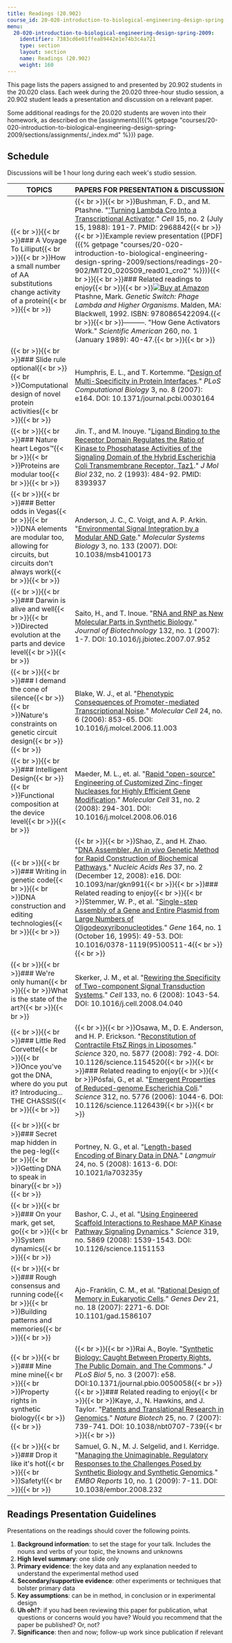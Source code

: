```yaml
---
title: Readings (20.902)
course_id: 20-020-introduction-to-biological-engineering-design-spring-2009
menu:
  20-020-introduction-to-biological-engineering-design-spring-2009:
    identifier: 7383cd6e01ffea89442e1e74b3c4a721
    type: section
    layout: section
    name: Readings (20.902)
    weight: 160
---
```

This page lists the papers assigned to and presented by 20.902 students in the 20.020 class. Each week during the 20.020 three-hour studio session, a 20.902 student leads a presentation and discussion on a relevant paper.

Some additional readings for the 20.020 students are woven into their homework, as described on the [assignments]({{% getpage "courses/20-020-introduction-to-biological-engineering-design-spring-2009/sections/assignments/_index.md" %}}) page.

Schedule
--------

Discussions will be 1 hour long during each week's studio session.

| TOPICS | PAPERS FOR PRESENTATION & DISCUSSION |
| --- | --- |
| {{< br >}}{{< br >}}### A Voyage To Lilliput{{< br >}}{{< br >}}How a small number of AA substitutions change activity of a protein{{< br >}}{{< br >}} | {{< br >}}{{< br >}}Bushman, F. D., and M. Ptashne. "['Turning Lambda Cro Into a Transcriptional Activator](http://www.ncbi.nlm.nih.gov/pubmed/2968842)." _Cell_ 15, no. 2 (July 15, 1988): 191-7. PMID: 2968842{{< br >}}{{< br >}}Example review presentation ([PDF]({{% getpage "courses/20-020-introduction-to-biological-engineering-design-spring-2009/sections/readings-20-902/MIT20_020S09_read01_cro2" %}})){{< br >}}{{< br >}}### Related readings to enjoy{{< br >}}{{< br >}}[![Buy at Amazon](/images/a_logo_17.gif)](http://www.amazon.com/exec/obidos/ASIN/0865422095/ref=nosim/mitopencourse-20) Ptashne, Mark. _Genetic Switch: Phage Lambda and Higher Organisms_. Malden, MA: Blackwell, 1992. ISBN: 9780865422094.{{< br >}}{{< br >}}———. "How Gene Activators Work." _Scientific American_ 260, no. 1 (January 1989): 40-47.{{< br >}}{{< br >}} |
| {{< br >}}{{< br >}}### Slide rule optional{{< br >}}{{< br >}}Computational design of novel protein activities{{< br >}}{{< br >}} | Humphris, E. L., and T. Kortemme. "[Design of Multi-Specificity in Protein Interfaces](http://hdl.handle.net/10.1371/journal.pcbi.0030164)." _PLoS Computational Biology_ 3, no. 8 (2007): e164. DOI: 10.1371/journal.pcbi.0030164 |
| {{< br >}}{{< br >}}### Nature heart Legos™{{< br >}}{{< br >}}Proteins are modular too{{< br >}}{{< br >}} | Jin. T., and M. Inouye. "[Ligand Binding to the Receptor Domain Regulates the Ratio of Kinase to Phosphatase Activities of the Signaling Domain of the Hybrid Escherichia Coli Transmembrane Receptor, Taz1](http://www.ncbi.nlm.nih.gov/pubmed/8393937)." _J Mol Biol_ 232, no. 2 (1993): 484-92. PMID: 8393937 |
| {{< br >}}{{< br >}}### Better odds in Vegas{{< br >}}{{< br >}}DNA elements are modular too, allowing for circuits, but circuits don't always work{{< br >}}{{< br >}} | Anderson, J. C., C. Voigt, and A. P. Arkin. "[Environmental Signal Integration by a Modular AND Gate](http://hdl.handle.net/10.1038/msb4100173)." _Molecular Systems Biology_ 3, no. 133 (2007). DOI: 10.1038/msb4100173 |
| {{< br >}}{{< br >}}### Darwin is alive and well{{< br >}}{{< br >}}Directed evolution at the parts and device level{{< br >}}{{< br >}} | Saito, H., and T. Inoue. "[RNA and RNP as New Molecular Parts in Synthetic Biology](http://hdl.handle.net/10.1016/j.jbiotec.2007.07.952)." _Journal of Biotechnology_ 132, no. 1 (2007): 1-7. DOI: 10.1016/j.jbiotec.2007.07.952 |
| {{< br >}}{{< br >}}### I demand the cone of silence{{< br >}}{{< br >}}Nature's constraints on genetic circuit design{{< br >}}{{< br >}} | Blake, W. J., et al. "[Phenotypic Consequences of Promoter-mediated Transcriptional Noise](http://hdl.handle.net/10.1016/j.molcel.2006.11.003)." _Molecular Cell_ 24, no. 6 (2006): 853-65. DOI: 10.1016/j.molcel.2006.11.003 |
| {{< br >}}{{< br >}}### Intelligent Design{{< br >}}{{< br >}}Functional composition at the device level{{< br >}}{{< br >}} | Maeder, M. L., et. al. "[Rapid "open-source" Engineering of Customized Zinc-finger Nucleases for Highly Efficient Gene Modification](http://hdl.handle.net/10.1016/j.molcel.2008.06.016)." _Molecular Cell_ 31, no. 2 (2008): 294-301. DOI: 10.1016/j.molcel.2008.06.016 |
| {{< br >}}{{< br >}}### Writing in genetic code{{< br >}}{{< br >}}DNA construction and editing technologies{{< br >}}{{< br >}} | {{< br >}}{{< br >}}Shao, Z., and H. Zhao. "[DNA Assembler, An _in vivo_ Genetic Method for Rapid Construction of Biochemical Pathways](http://dx.doi.org/10.1093/nar/gkn991)." _Nucleic Acids Res_ 37, no. 2 (December 12, 2008): e16. DOI: 10.1093/nar/gkn991{{< br >}}{{< br >}}### Related reading to enjoy{{< br >}}{{< br >}}Stemmer, W. P., et al. "[Single-step Assembly of a Gene and Entire Plasmid from Large Numbers of Oligodeoxyribonucleotides](http://dx.doi.org/10.1016/0378-1119%2895%2900511-4)." _Gene_ 164, no. 1 (October 16, 1995): 49-53. DOI: 10.1016/0378-1119(95)00511-4{{< br >}}{{< br >}} |
| {{< br >}}{{< br >}}### We're only human{{< br >}}{{< br >}}What is the state of the art?{{< br >}}{{< br >}} | Skerker, J. M., et al. "[Rewiring the Specificity of Two-component Signal Transduction Systems](http://hdl.handle.net/10.1016/j.cell.2008.04.040)." _Cell_ 133, no. 6 (2008): 1043-54. DOI: 10.1016/j.cell.2008.04.040 |
| {{< br >}}{{< br >}}### Little Red Corvette{{< br >}}{{< br >}}Once you've got the DNA, where do you put it? Introducing... THE CHASSIS{{< br >}}{{< br >}} | {{< br >}}{{< br >}}Osawa, M., D. E. Anderson, and H. P. Erickson. "[Reconstitution of Contractile FtsZ Rings in Liposomes](http://hdl.handle.net/10.1126/science.1154520)." _Science_ 320, no. 5877 (2008): 792-4. DOI: 10.1126/science.1154520{{< br >}}{{< br >}}### Related reading to enjoy{{< br >}}{{< br >}}Pósfai, G., et al. "[Emergent Properties of Reduced-genome Escherichia Coli](http://hdl.handle.net/10.1126/science.1126439)." _Science_ 312, no. 5776 (2006): 1044-6. DOI: 10.1126/science.1126439{{< br >}}{{< br >}} |
| {{< br >}}{{< br >}}### Secret map hidden in the peg-leg{{< br >}}{{< br >}}Getting DNA to speak in binary{{< br >}}{{< br >}} | Portney, N. G., et al. "[Length-based Encoding of Binary Data in DNA](http://hdl.handle.net/10.1021/la703235y)." _Langmuir_ 24, no. 5 (2008): 1613-6. DOI: 10.1021/la703235y |
| {{< br >}}{{< br >}}### On your mark, get set, go{{< br >}}{{< br >}}System dynamics{{< br >}}{{< br >}} | Bashor, C. J., et al. "[Using Engineered Scaffold Interactions to Reshape MAP Kinase Pathway Signaling Dynamics](http://hdl.handle.net/10.1126/science.1151153)." _Science_ 319, no. 5869 (2008): 1539-1543. DOI: 10.1126/science.1151153 |
| {{< br >}}{{< br >}}### Rough consensus and running code{{< br >}}{{< br >}}Building patterns and memories{{< br >}}{{< br >}} | Ajo-Franklin, C. M., et al. "[Rational Design of Memory in Eukaryotic Cells](http://hdl.handle.net/10.1101/gad.1586107)." _Genes Dev_ 21, no. 18 (2007): 2271-6. DOI: 10.1101/gad.1586107 |
| {{< br >}}{{< br >}}### Mine mine mine{{< br >}}{{< br >}}Property rights in synthetic biology{{< br >}}{{< br >}} | {{< br >}}{{< br >}}Rai A., Boyle. "[Synthetic Biology: Caught Between Property Rights, The Public Domain, and The Commons](http://hdl.handle.net/10.1371/journal.pbio.0050058)." _J PLoS Biol_ 5, no. 3 (2007): e58. DOI:10.1371/journal.pbio.0050058{{< br >}}{{< br >}}### Related reading to enjoy{{< br >}}{{< br >}}Kaye, J., N. Hawkins, and J. Taylor. "[Patents and Translational Research in Genomics](http://hdl.handle.net/10.1038/nbt0707-739)." _Nature Biotech_ 25, no. 7 (2007): 739-741. DOI: 10.1038/nbt0707-739{{< br >}}{{< br >}} |
| {{< br >}}{{< br >}}### Drop it like it's hot{{< br >}}{{< br >}}Safety!{{< br >}}{{< br >}} | Samuel, G. N., M. J. Selgelid, and I. Kerridge. "[Managing the Unimaginable. Regulatory Responses to the Challenges Posed by Synthetic Biology and Synthetic Genomics](http://hdl.handle.net/10.1038/embor.2008.232)." _EMBO Reports_ 10, no. 1 (2009): 7-11. DOI: 10.1038/embor.2008.232 

Readings Presentation Guidelines
--------------------------------

Presentations on the readings should cover the following points.

1.  **Background information**: to set the stage for your talk. Includes the nouns and verbs of your topic, the knowns and unknowns
2.  **High level summary**: one slide only
3.  **Primary evidence**: the key data and any explanation needed to understand the experimental method used
4.  **Secondary/supportive evidence**: other experiments or techniques that bolster primary data
5.  **Key assumptions**: can be in method, in conclusion or in experimental design
6.  **Uh oh!?**: if you had been reviewing this paper for publication, what questions or concerns would you have? Would you recommend that the paper be published? Or, not?
7.  **Significance**: then and now; follow-up work since publication if relevant